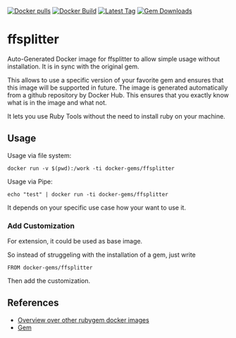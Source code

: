 [![Docker pulls](https://img.shields.io/docker/pulls/rubygem/ffsplitter.svg)](https://hub.docker.com/r/rubygem/ffsplitter/)
[![Docker Build](https://img.shields.io/docker/automated/rubygem/ffsplitter.svg)](https://hub.docker.com/r/rubygem/ffsplitter/)
[![Latest Tag](https://img.shields.io/github/tag/docker-rubygem/ffsplitter.svg)](https://hub.docker.com/r/rubygem/ffsplitter/)
[![Gem Downloads](https://img.shields.io/gem/dt/ffsplitter.svg)](https://rubygems.org/gems/ffsplitter/)
# ffsplitter

Auto-Generated Docker image for ffsplitter to allow simple usage without installation.
It is in sync with the original gem.

This allows to use a specific version of your favorite gem and ensures that this image will be supported in future.
The image is generated automatically from a github repository by Docker Hub.
This ensures that you exactly know what is in the image and what not.

It lets you use Ruby Tools without the need to install ruby on your machine.

## Usage

Usage via file system:

`docker run -v $(pwd):/work -ti docker-gems/ffsplitter`

Usage via Pipe:

`echo "test" | docker run -ti docker-gems/ffsplitter`

It depends on your specific use case how your want to use it.

### Add Customization

For extension, it could be used as base image.

So instead of struggeling with the installation of a gem, just write

`FROM docker-gems/ffsplitter`

Then add the customization.

## References

 - [Overview over other rubygem docker images](https://github.com/thinkbot/docker-rubygem)
 - [Gem](https://rubygems.org/gems/ffsplitter/)
